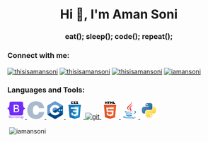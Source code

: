 <h1 align="center">Hi 👋, I'm Aman Soni</h1>
<h3 align="center">eat(); sleep(); code(); repeat();</h3>

<h3 align="left">Connect with me:</h3>
<p align="left">
<a href="https://twitter.com/thisisamansoni" target="blank"><img align="center" src="https://cdn.jsdelivr.net/npm/simple-icons@3.0.1/icons/twitter.svg" alt="thisisamansoni" height="30" width="40" /></a>
<a href="https://linkedin.com/in/thisisamansoni" target="blank"><img align="center" src="https://cdn.jsdelivr.net/npm/simple-icons@3.0.1/icons/linkedin.svg" alt="thisisamansoni" height="30" width="40" /></a>
<a href="https://instagram.com/thisisamansoni" target="blank"><img align="center" src="https://cdn.jsdelivr.net/npm/simple-icons@3.0.1/icons/instagram.svg" alt="thisisamansoni" height="30" width="40" /></a>
<a href="https://www.codechef.com/users/iamansoni" target="blank"><img align="center" src="https://cdn.jsdelivr.net/npm/simple-icons@3.1.0/icons/codechef.svg" alt="iamansoni" height="30" width="40" /></a>
</p>

<h3 align="left">Languages and Tools:</h3>
<p align="left"> <a href="https://getbootstrap.com" target="_blank"> <img src="https://raw.githubusercontent.com/devicons/devicon/master/icons/bootstrap/bootstrap-plain-wordmark.svg" alt="bootstrap" width="40" height="40"/> </a> <a href="https://www.cprogramming.com/" target="_blank"> <img src="https://raw.githubusercontent.com/devicons/devicon/master/icons/c/c-original.svg" alt="c" width="40" height="40"/> </a> <a href="https://www.w3schools.com/cpp/" target="_blank"> <img src="https://raw.githubusercontent.com/devicons/devicon/master/icons/cplusplus/cplusplus-original.svg" alt="cplusplus" width="40" height="40"/> </a> <a href="https://www.w3schools.com/css/" target="_blank"> <img src="https://raw.githubusercontent.com/devicons/devicon/master/icons/css3/css3-original-wordmark.svg" alt="css3" width="40" height="40"/> </a> <a href="https://git-scm.com/" target="_blank"> <img src="https://www.vectorlogo.zone/logos/git-scm/git-scm-icon.svg" alt="git" width="40" height="40"/> </a> <a href="https://www.w3.org/html/" target="_blank"> <img src="https://raw.githubusercontent.com/devicons/devicon/master/icons/html5/html5-original-wordmark.svg" alt="html5" width="40" height="40"/> </a> <a href="https://www.java.com" target="_blank"> <img src="https://raw.githubusercontent.com/devicons/devicon/master/icons/java/java-original.svg" alt="java" width="40" height="40"/> </a> <a href="https://www.python.org" target="_blank"> <img src="https://raw.githubusercontent.com/devicons/devicon/master/icons/python/python-original.svg" alt="python" width="40" height="40"/> </a> </p>

<p>&nbsp;<img align="center" src="https://github-readme-stats.vercel.app/api?username=iamansoni&show_icons=true&locale=en" alt="iamansoni" /></p>
